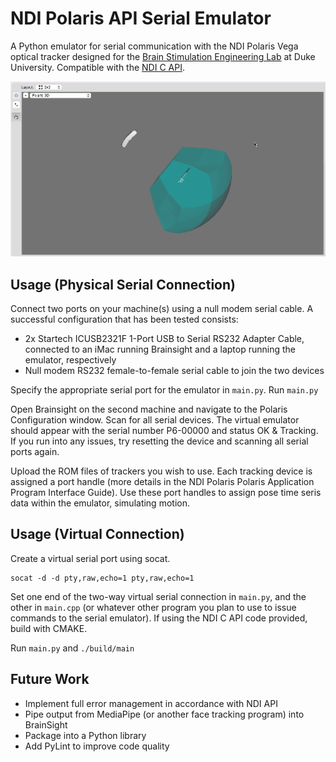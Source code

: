 # NDI Polaris API Serial Emulator
A Python emulator for serial communication with the NDI Polaris Vega optical tracker designed for the [Brain Stimulation Engineering Lab](https://sites.google.com/view/bsel/) at Duke University. Compatible with the [NDI C API](https://github.com/PlusToolkit/ndicapi/tree/master).

![Demo](demo.gif)

## Usage (Physical Serial Connection)

Connect two ports on your machine(s) using a null modem serial cable. A successful configuration that has been tested consists:
- 2x Startech ICUSB2321F 1-Port USB to Serial RS232 Adapter Cable, connected to an iMac running Brainsight and a laptop running the emulator, respectively
- Null modem RS232 female-to-female serial cable to join the two devices

Specify the appropriate serial port for the emulator in `main.py`. Run `main.py`

Open Brainsight on the second machine and navigate to the Polaris Configuration window. Scan for all serial devices. The virtual emulator should appear with the serial number P6-00000 and status OK & Tracking. If you run into any issues, try resetting the device and scanning all serial ports again. 

Upload the ROM files of trackers you wish to use. Each tracking device is assigned a port handle (more details in the NDI Polaris Polaris Application Program Interface Guide). Use these port handles to assign pose time seris data within the emulator, simulating motion.

## Usage (Virtual Connection)
Create a virtual serial port using socat.

```
socat -d -d pty,raw,echo=1 pty,raw,echo=1
```

Set one end of the two-way virtual serial connection in `main.py`, and the other in `main.cpp` (or whatever other program you plan to use to issue commands to the serial emulator). If using the NDI C API code provided, build with CMAKE.

Run `main.py` and `./build/main`

## Future Work
- Implement full error management in accordance with NDI API
- Pipe output from MediaPipe (or another face tracking program) into BrainSight
- Package into a Python library
- Add PyLint to improve code quality
